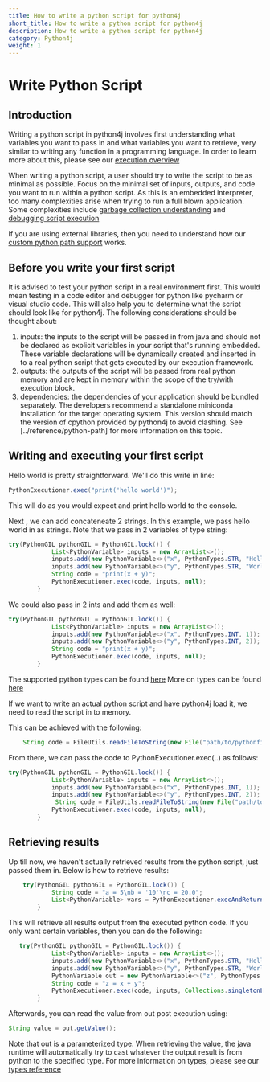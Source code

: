 ```yaml
---
title: How to write a python script for python4j
short_title: How to write a python script for python4j
description: How to write a python script for python4j
category: Python4j
weight: 1
---
```


# Write Python Script

## Introduction

Writing a python script in python4j involves first understanding what variables you want to pass in and what variables you want to retrieve, very similar to writing any function in a programming language. In order to learn more about this, please see our [execution overview](../reference/execution)

When writing a python script, a user should try to write the script to be as minimal as possible. Focus on the minimal set of inputs, outputs, and code you want to run within a python script. As this is an embedded interpreter, too many complexities arise when trying to run a full blown application. Some complexities include [garbage collection understanding](../reference/garbage-collection.md) and [debugging script execution](../reference/execution)

If you are using external libraries, then you need to understand how our [custom python path support](../reference/python-path.md) works.

## Before you write your first script

It is advised to test your python script in a real environment first. This would mean testing in a code editor and debugger for python like pycharm or visual studio code. This will also help you to determine what the script should look like for python4j. The following considerations should be thought about:

1. inputs: the inputs to the script will be passed in from java and should not be declared as explicit variables in your script that's running embedded. These variable declarations will be dynamically created and inserted in to a real python script that gets executed by our execution framework.
2. outputs: the outputs of the script will be passed from real python memory and are kept in memory within the scope of the try/with execution block.
3. dependencies: the dependencies of your application should be bundled separately. The developers recommend a standalone miniconda installation for the target operating system. This version should match the version of cpython provided by python4j to avoid clashing. See \[../reference/python-path\] for more information on this topic.

## Writing and executing your first script

Hello world is pretty straightforward. We'll do this write in line:

```java
PythonExecutioner.exec("print('hello world')");
```

This will do as you would expect and print hello world to the console.

Next , we can add concateneate 2 strings. In this example, we pass hello world in as strings. Note that we pass in 2 variables of type string:

```java
try(PythonGIL pythonGIL = PythonGIL.lock()) {
            List<PythonVariable> inputs = new ArrayList<>();
            inputs.add(new PythonVariable<>("x", PythonTypes.STR, "Hello "));
            inputs.add(new PythonVariable<>("y", PythonTypes.STR, "World"));
            String code = "print(x + y)";
            PythonExecutioner.exec(code, inputs, null);
        }
```

We could also pass in 2 ints and add them as well:

```java
try(PythonGIL pythonGIL = PythonGIL.lock()) {
            List<PythonVariable> inputs = new ArrayList<>();
            inputs.add(new PythonVariable<>("x", PythonTypes.INT, 1));
            inputs.add(new PythonVariable<>("y", PythonTypes.INT, 2));
            String code = "print(x + y)";
            PythonExecutioner.exec(code, inputs, null);
        }
```

The supported python types can be found [here](https://github.com/eclipse/deeplearning4j/blob/master/python4j/python4j-core/src/main/java/org/nd4j/python4j/PythonTypes.java#L34) More on types can be found [here](../reference/python-types)

If we want to write an actual python script and have python4j load it, we need to read the script in to memory.

This can be achieved with the following:

```java
    String code = FileUtils.readFileToString(new File("path/to/pythonfile.py"), StandardCharsets.UTF_8);
```

From there, we can pass the code to PythonExecutioner.exec\(..\) as follows:

```java
try(PythonGIL pythonGIL = PythonGIL.lock()) {
            List<PythonVariable> inputs = new ArrayList<>();
            inputs.add(new PythonVariable<>("x", PythonTypes.INT, 1));
            inputs.add(new PythonVariable<>("y", PythonTypes.INT, 2));
             String code = FileUtils.readFileToString(new File("path/to/pythonfile.py"), StandardCharsets.UTF_8);
            PythonExecutioner.exec(code, inputs, null);
        }
```

## Retrieving results

Up till now, we haven't actually retrieved results from the python script, just passed them in. Below is how to retrieve results:

```java
    try(PythonGIL pythonGIL = PythonGIL.lock()) {
            String code = "a = 5\nb = '10'\nc = 20.0";
            List<PythonVariable> vars = PythonExecutioner.execAndReturnAllVariables(code);
        }
```

This will retrieve all results output from the executed python code. If you only want certain variables, then you can do the following:

```java
   try(PythonGIL pythonGIL = PythonGIL.lock()) {
            List<PythonVariable> inputs = new ArrayList<>();
            inputs.add(new PythonVariable<>("x", PythonTypes.STR, "Hello "));
            inputs.add(new PythonVariable<>("y", PythonTypes.STR, "World"));
            PythonVariable out = new PythonVariable<>("z", PythonTypes.STR);
            String code = "z = x + y";
            PythonExecutioner.exec(code, inputs, Collections.singletonList(out));
        }
```

Afterwards, you can read the value from out post execution using:

```java
String value = out.getValue();
```

Note that out is a parameterized type. When retrieving the value, the java runtime will automatically try to cast whatever the output result is from python to the specified type. For more information on types, please see our [types reference](../reference/python-types.md)

